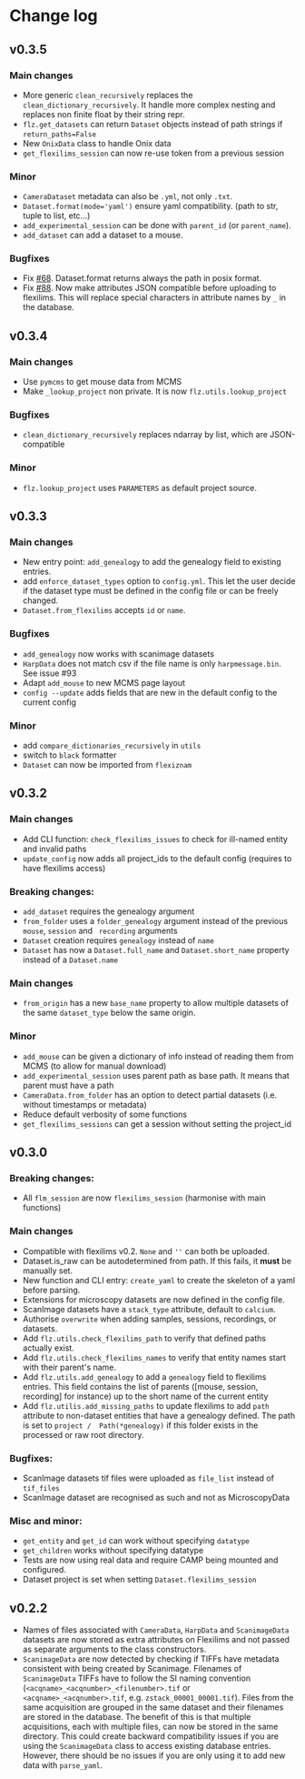 # Change log

## v0.3.5

### Main changes
- More generic `clean_recursively` replaces the `clean_dictionary_recursively`. It 
  handle more complex nesting and replaces non finite float by their string repr.
- `flz.get_datasets` can return `Dataset` objects instead of path strings if 
  `return_paths=False`
- New `OnixData` class to handle Onix data
- `get_flexilims_session` can now re-use token from a previous session

### Minor
- `CameraDataset` metadata can also be `.yml`, not only `.txt`.
- `Dataset.format(mode='yaml')` ensure yaml compatibility. (path to str, tuple to list, 
  etc...)
- `add_experimental_session` can be done with `parent_id` (or `parent_name`).
- `add_dataset` can add a dataset to a mouse.

### Bugfixes
- Fix [#68](https://github.com/znamlab/flexiznam/issues/68). Dataset.format returns 
  always the path in posix format.
- Fix [#88](https://github.com/znamlab/flexiznam/issues/88). Now make attributes JSON
  compatible before uploading to flexilims. This will replace special characters in
  attribute names by `_` in the database.

## v0.3.4

### Main changes

- Use `pymcms` to get mouse data from MCMS
- Make `_lookup_project` non private. It is now `flz.utils.lookup_project`

### Bugfixes

- `clean_dictionary_recursively` replaces ndarray by list, which are JSON-compatible

### Minor

- `flz.lookup_project` uses `PARAMETERS` as default project source.

## v0.3.3

### Main changes
- New entry point: `add_genealogy` to add the genealogy field to existing entries.
- add `enforce_dataset_types` option to `config.yml`. This let the user decide if the
  dataset type must be defined in the config file or can be freely changed.
- `Dataset.from_flexilims` accepts `id` or `name`.

### Bugfixes
- `add_genealogy` now works with scanimage datasets
- `HarpData` does not match csv if the file name is only `harpmessage.bin`. 
  See issue #93
- Adapt `add_mouse` to new MCMS page layout
- `config --update` adds fields that are new in the default config to the current config

### Minor
- add `compare_dictionaries_recursively` in `utils`
- switch to `black` formatter
- `Dataset` can now be imported from `flexiznam`

## v0.3.2

### Main changes
- Add CLI function: `check_flexilims_issues` to check for ill-named entity and invalid 
  paths
- `update_config` now adds all project_ids to the default config (requires to have 
  flexilims access)

### Breaking changes:
- `add_dataset` requires the genealogy argument
- `from_folder` uses a `folder_genealogy` argument instead of the previous `mouse`, 
  `session` and ` recording` arguments
- `Dataset` creation requires `genealogy` instead of `name`
- `Dataset` has now a `Dataset.full_name` and `Dataset.short_name` property instead 
  of a `Dataset.name` 

### Main changes
- `from_origin` has a new `base_name` property to allow multiple datasets of the same 
  `dataset_type` below the same origin.

### Minor
- `add_mouse` can be given a dictionary of info instead of reading them from MCMS (to 
  allow for manual download)
- `add_experimental_session` uses parent path as base path. It means that parent must 
  have a path
- `CameraData.from_folder` has an option to detect partial datasets (i.e. without 
  timestamps or metadata)
- Reduce default verbosity of some functions
- `get_flexilims_sessions` can get a session without setting the project_id

## v0.3.0

### Breaking changes:
- All `flm_session` are now `flexilims_session` (harmonise with main functions)

### Main changes
- Compatible with flexilims v0.2. `None` and `''` can both be uploaded.
- Dataset.is_raw can be autodetermined from path. If this fails, it **must** be 
  manually set.
- New function and CLI entry: `create_yaml` to create the skeleton of a yaml before 
  parsing.
- Extensions for microscopy datasets are now defined in the config file.
- ScanImage datasets have a `stack_type` attribute, default to `calcium`.
- Authorise `overwrite` when adding samples, sessions, recordings, or datasets.
- Add  `flz.utils.check_flexilims_path` to verify that defined paths actually exist.
- Add `flz.utils.check_flexilims_names` to verify that entity names start with their 
  parent's name.
- Add `flz.utils.add_genealogy` to add a `genealogy` field to flexilims entries. This 
  field contains the list of parents ([mouse, session, recording] for instance) up to 
  the short name of the current entity
- Add `flz.utilis.add_missing_paths` to update flexilims to add `path` attribute to 
  non-dataset entities that have a genealogy defined. The path is set to `project / 
  Path(*genealogy)` if this folder exists in the processed or raw root directory.

### Bugfixes:
  - ScanImage datasets tif files were uploaded as `file_list` instead of `tif_files`
  - ScanImage dataset are recognised as such and not as MicroscopyData


### Misc and minor:
  - `get_entity` and `get_id` can work without specifying `datatype`
  - `get_children` works without specifying datatype
  - Tests are now using real data and require CAMP being mounted and configured.
  - Dataset project is set when setting `Dataset.flexilims_session`


## v0.2.2

- Names of files associated with `CameraData`, `HarpData` and `ScanimageData` datasets are now stored as extra attributes on Flexilims and not passed as separate arguments to the class constructors.
- `ScanimageData` are now detected by checking if TIFFs have metadata consistent with being created by Scanimage. Filenames of `ScanimageData` TIFFs have to follow the SI naming convention (`<acqname>_<acqnumber>_<filenumber>.tif` or `<acqname>_<acqnumber>.tif`, e.g. `zstack_00001_00001.tif`). Files from the same acquisition are grouped in the same dataset and their filenames are stored in the database. The benefit of this is that multiple acquisitions, each with multiple files, can now be stored in the same directory. This could create backward compatibility issues if you are using the `ScanimageData` class to access existing database entries. However, there should be no issues if you are only using it to add new data with `parse_yaml`.
